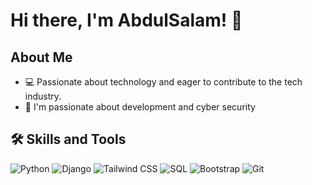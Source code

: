 # Hi there, I'm AbdulSalam! 👋

## About Me
- 💻 Passionate about technology and eager to contribute to the tech industry.
- 🎯 I'm passionate about development and cyber security

## 🛠 Skills and Tools
![Python](https://img.shields.io/badge/Python-3776AB?style=flat&logo=python&logoColor=white)
![Django](https://img.shields.io/badge/Django-092E20?style=flat&logo=django&logoColor=white)
![Tailwind CSS](https://img.shields.io/badge/TailwindCSS-38B2AC?style=flat&logo=tailwind-css&logoColor=white)
![SQL](https://img.shields.io/badge/SQL-4479A1?style=flat&logo=MySQL&logoColor=white)
![Bootstrap](https://img.shields.io/badge/Bootstrap-7952B3?style=flat&logo=bootstrap&logoColor=white)
![Git](https://img.shields.io/badge/Git-F05032?style=flat&logo=git&logoColor=white)





<!-- **AbdulSalamTech/AbdulSalamTech** is a ✨ _special_ ✨ repository because its `README.md` (this file) appears on your GitHub profile.

Here are some ideas to get you started:

- 🔭 I’m currently working on ...
- 🌱 I’m currently learning ...
- 👯 I’m looking to collaborate on ...
- 🤔 I’m looking for help with ...
- 💬 Ask me about ...
- 📫 How to reach me: ...
- 😄 Pronouns: ...
- ⚡ Fun fact: ... -->
